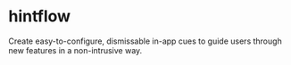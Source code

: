 # hintflow
Create easy-to-configure, dismissable in-app cues to guide users through new features in a non-intrusive way.

